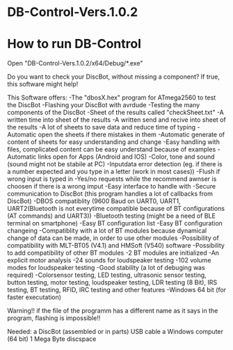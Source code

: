 # DB-Control-Vers.1.0.2

# How to run DB-Control
Open "DB-Control-Vers.1.0.2/x64/Debug/*.exe"


Do you want to check your DiscBot, without missing a component?
If true, this software might help!

This Software offers:
-The "dbosX.hex" program for ATmega2560 to test the DiscBot
-Flashing your DiscBot with avrdude
-Testing the many components of the DiscBot
-Sheet of the results called "checkSheet.txt"
-A written time into sheet of the results
-A written send and recive into sheet of the results
-A lot of sheets to save data and reduce time of typing
-Automatic open the sheets if there mistakes in them
-Automatic generate of content of sheets for easy understanding and change
-Easy handling with files, complicated content can be easy understand because of examples
-Automatic links open for Apps (Android and IOS)
-Color, tone and sound (sound might not be stabile at PC)
-Inputdata error detection (eg. if there is a number expected and you type in a letter (work in most cases))
-Flush if wrong input is typed in
-Yes/no requests while the recommend awnser is choosen if there is a wrong imput
-Easy interface to handle with
-Secure communication to DiscBot (this program handles a lot of callbacks from DiscBot)
-DBOS compatiblity (9600 Baud on UART0, UART1, UART2(Bluetooth is not everytime compatible because of BT configurations (AT commands) and UART3))
-Bluetooth testing (might be a need of BLE terminal on smartphone)
-Easy BT configuration list
-Easy BT configuration changeing
-Compatiblity with a lot of BT modules because dynamical change of data can be made, in order to use other modules
-Possibility of compatibility with MLT-BT05 (V4.1) and HMSoft (V540) software
-Possibility to add compatibility of other BT modules
-2 BT modules are initialized
-An explicit motor analysis
-24 sounds for loudspeaker testing
-102 volume modes for loudspeaker testing
-Good stability (a lot of debuging was required)
-Colorsensor testing, LED testing, ultrasonic sensor testing, button testing, motor testing, loudspeaker testing, LDR testing (8 Bit), IRS testing, BT testing, RFID, IRC testing and other features
-Windows 64 bit (for faster executation)

Warning!!
	if the file of the programm has a different name as it says in the program, flashing is impossible!!

Needed:
a DiscBot (assembled or in parts)
USB cable
a Windows computer (64 bit)
1 Mega Byte discspace
